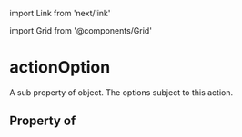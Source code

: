 import Link from 'next/link'
  
import Grid from '@components/Grid'

# actionOption

A sub property of object. The options subject to this action.

## Property of



